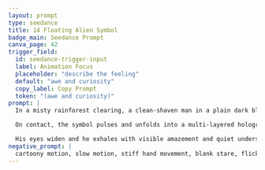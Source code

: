 ```yaml
---
layout: prompt
type: seedance
title: 14 Floating Alien Symbol
badge_main: Seedance Prompt
canva_page: 42
trigger_field:
  id: seedance-trigger-input
  label: Animation Focus
  placeholder: "describe the feeling"
  default: "awe and curiosity"
  copy_label: Copy Prompt
  token: "(awe and curiosity)"
prompt: |
  In a misty rainforest clearing, a clean-shaven man in a plain dark blue T-shirt raises his finger to gently touch a hovering magenta alien symbol.

  On contact, the symbol pulses and unfolds into a multi-layered holographic interface with animated alien glyphs, star clusters, molecular diagrams, and shifting geometries. Streams of luminous data arc around his upper body, synchronizing with his presence. A glowing ring briefly encircles his head while bursts of intelligent light ripple across his face and eyes, signaling knowledge transfer.

  His eyes widen and he exhales with visible amazement and quiet understanding. The entire motion remains natural and realistic, captured at 1× speed with cinematic clarity.
negative_prompt: |
  cartoony motion, slow motion, stiff hand movement, blank stare, flickering hologram, robotic posture, jerky activation, glitching interface, pixelation, glowing errors, unrealistic light behavior
---
```

